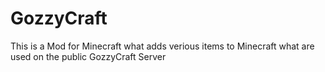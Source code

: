 # GozzyCraft
This is a Mod for Minecraft what adds verious items to Minecraft what are used on the public GozzyCraft Server
